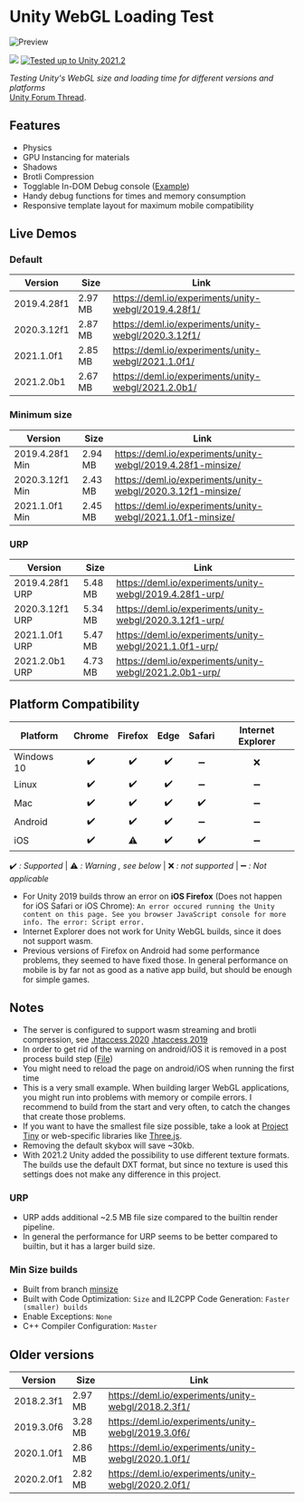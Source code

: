 # Unity WebGL Loading Test

![Preview](./preview.png)

[![](https://img.shields.io/github/release-date/JohannesDeml/UnityWebGL-LoadingTest.svg)](https://github.com/JohannesDeml/UnityWebGL-LoadingTest/releases) [![Tested up to Unity 2021.2](https://img.shields.io/badge/tested%20up%20to%20unity-2021.2-green.svg?logo=unity&cacheSeconds=2592000)](https://unity3d.com/get-unity/download/archive)

*Testing Unity's WebGL size and loading time for different versions and platforms*  
[Unity Forum Thread](https://forum.unity.com/threads/webgl-builds-for-mobile.545877/).


## Features

* Physics
* GPU Instancing for materials
* Shadows
* Brotli Compression
* Togglable In-DOM Debug console ([Example](https://deml.io/experiments/unity-webgl/2021.1.4f1/))
* Handy debug functions for times and memory consumption
* Responsive template layout for maximum mobile compatibility

## Live Demos

### Default
Version | Size | Link
--- | --- | ---
2019.4.28f1 | 2.97 MB | https://deml.io/experiments/unity-webgl/2019.4.28f1/ 
2020.3.12f1 | 2.87 MB | https://deml.io/experiments/unity-webgl/2020.3.12f1/ 
2021.1.0f1 | 2.85 MB | https://deml.io/experiments/unity-webgl/2021.1.0f1/ 
2021.2.0b1 | 2.67 MB | https://deml.io/experiments/unity-webgl/2021.2.0b1/ 

### Minimum size
Version | Size | Link
--- | --- | ---
2019.4.28f1 Min | 2.94 MB | https://deml.io/experiments/unity-webgl/2019.4.28f1-minsize/ 
2020.3.12f1 Min | 2.43 MB | https://deml.io/experiments/unity-webgl/2020.3.12f1-minsize/ 
2021.1.0f1 Min | 2.45 MB | https://deml.io/experiments/unity-webgl/2021.1.0f1-minsize/ 

### URP
Version | Size | Link
--- | --- | ---
2019.4.28f1 URP | 5.48 MB | https://deml.io/experiments/unity-webgl/2019.4.28f1-urp/ 
2020.3.12f1 URP | 5.34 MB | https://deml.io/experiments/unity-webgl/2020.3.12f1-urp/ 
2021.1.0f1 URP | 5.47 MB | https://deml.io/experiments/unity-webgl/2021.1.0f1-urp/ 
2021.2.0b1 URP | 4.73 MB | https://deml.io/experiments/unity-webgl/2021.2.0b1-urp/ 

## Platform Compatibility

| Platform   | Chrome | Firefox | Edge | Safari | Internet Explorer |
| ---------- | :----: | :-----: | :--: | :----: | :---------------: |
| Windows 10 |   ✔️    |    ✔️    |  ✔️   |   ➖    |         ❌         |
| Linux      |   ✔️    |    ✔️    |  ✔️   |   ➖    |         ➖         |
| Mac        |   ✔️    |    ✔️    |  ✔️   |   ✔️    |         ➖         |
| Android    |   ✔️    |    ✔️    |  ✔️   |   ➖    |         ➖         |
| iOS        |   ✔️    |    ⚠️    |  ✔️   |   ✔️    |         ➖         |

✔️ *: Supported* | ⚠️ *: Warning , see below* | ❌ *: not supported* | ➖ *: Not applicable*

* For Unity 2019 builds throw an error on **iOS Firefox** (Does not happen for iOS Safari or iOS Chrome): `An error occured running the Unity content on this page. See you browser JavaScript console for more info. The error: Script error.`
* Internet Explorer does not work for Unity WebGL builds, since it does not support wasm.
* Previous versions of Firefox on Android had some performance problems, they seemed to have fixed those. In general performance on mobile is by far not as good as a native app build, but should be enough for simple games.

## Notes

* The server is configured to support wasm streaming and brotli compression, see [.htaccess 2020](./Configuration/2020/.htaccess)  [.htaccess 2019](./Configuration/2019/.htaccess)
* In order to get rid of the warning on android/iOS it is removed in a post process build step ([File](./Assets/Scripts/Editor/RemoveMobileSupportWarningWebBuild.cs))
* You might need to reload the page on android/iOS when running the first time
* This is a very small example. When building larger WebGL applications, you might run into problems with memory or compile errors. I recommend to build from the start and very often, to catch the changes that create those problems.
* If you want to have the smallest file size possible, take a look at [Project Tiny](https://forum.unity.com/forums/project-tiny.151/) or web-specific libraries like [Three.js](https://threejs.org/).
* Removing the default skybox will save ~30kb.
* With 2021.2 Unity added the possibility to use different texture formats. The builds use the default DXT format, but since no texture is used this settings does not make any difference in this project.

### URP
* URP adds additional ~2.5 MB file size compared to the builtin render pipeline.
* In general the performance for URP seems to be better compared to builtin, but it has a larger build size.


### Min Size builds
* Built from branch [minsize](../../tree/minsize)
* Built with Code Optimization: `Size` and IL2CPP Code Generation: `Faster (smaller) builds`
* Enable Exceptions: `None`
* C++ Compiler Configuration: `Master` 

## Older versions
Version | Size | Link
--- | --- | ---
2018.2.3f1 | 2.97 MB | https://deml.io/experiments/unity-webgl/2018.2.3f1/ 
2019.3.0f6 | 3.28 MB | https://deml.io/experiments/unity-webgl/2019.3.0f6/
2020.1.0f1 | 2.86 MB | https://deml.io/experiments/unity-webgl/2020.1.0f1/
2020.2.0f1 | 2.82 MB | https://deml.io/experiments/unity-webgl/2020.2.0f1/ 
